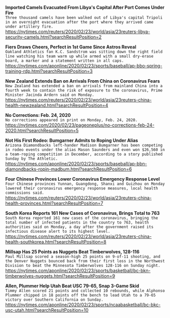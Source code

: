 **Imported Camels Evacuated From Libya's Capital After Port Comes Under Fire**\
`Three thousand camels have been walked out of Libya's capital Tripoli in an overnight evacuation after the port where they arrived came under artillery fire.`\
https://nytimes.com/reuters/2020/02/23/world/asia/23reuters-libya-security-camels.html?searchResultPosition=2

**Fiers Draws Cheers, Perfect in 1st Game Since Astros Reveal**\
`Oakland Athletics fan K.C. Sandstrom was sitting down the right field line watching his team warm up while armed with a small dry-erase board, a marker and a statement written in all caps.`\
https://nytimes.com/aponline/2020/02/23/sports/baseball/ap-bbo-spring-training-rdp.html?searchResultPosition=3

**New Zealand Extends Ban on Arrivals From China on Coronavirus Fears**\
`New Zealand has extended a ban on arrivals from mainland China into a fourth week to contain the risk of exposure to the coronavirus, Prime Minister Jacinda Ardern said on Monday.`\
https://nytimes.com/reuters/2020/02/23/world/asia/23reuters-china-health-newzealand.html?searchResultPosition=4

**No Corrections: Feb. 24, 2020**\
`No corrections appeared in print on Monday, Feb. 24, 2020.`\
https://nytimes.com/2020/02/23/pageoneplus/no-corrections-feb-24-2020.html?searchResultPosition=5

**Not His First Rodeo: Bumgarner Admits to Roping Under Alias**\
`Arizona Diamondbacks left-hander Madison Bumgarner has been competing in rodeo events under the alias Mason Saunders and even won $26,560 in a team-roping competition in December, according to a story published Sunday by The Athletic.`\
https://nytimes.com/aponline/2020/02/23/sports/baseball/ap-bbn-diamondbacks-ropin-madbum.html?searchResultPosition=6

**Four Chinese Provinces Lower Coronavirus Emergency Response Level**\
`Four Chinese provinces Yunnan, Guangdong, Shanxi and Guizhou on Monday lowered their coronavirus emergency response measures, local health commissions said.`\
https://nytimes.com/reuters/2020/02/23/world/asia/23reuters-china-health-provinces.html?searchResultPosition=7

**South Korea Reports 161 New Cases of Coronavirus, Brings Total to 763**\
`South Korea reported 161 new cases of the coronavirus, bringing the total number of infected patients in the country to 763, health authorities said on Monday, a day after the government raised its infectious disease alert to its highest level.`\
https://nytimes.com/reuters/2020/02/23/world/asia/23reuters-china-health-southkorea.html?searchResultPosition=8

**Millsap Has 25 Points as Nuggets Beat Timberwolves, 128-116**\
`Paul Millsap scored a season-high 25 points on 9-of-11 shooting, and the Denver Nuggets bounced back from their first loss in the Northwest Division to beat the Minnesota Timberwolves 128-116 on Sunday night.`\
https://nytimes.com/aponline/2020/02/23/sports/basketball/bc-bkn-timberwolves-nuggets.html?searchResultPosition=9

**Allen, Plummer Help Utah Beat USC 79-65, Snap 3-Game Skid**\
`Timmy Allen scored 21 points and collected 10 rebounds, while Alphonso Plummer chipped in 18 points off the bench to lead Utah to a 79-65 victory over Southern California on Sunday. `\
https://nytimes.com/aponline/2020/02/23/sports/ncaabasketball/bc-bkc-usc-utah.html?searchResultPosition=10

